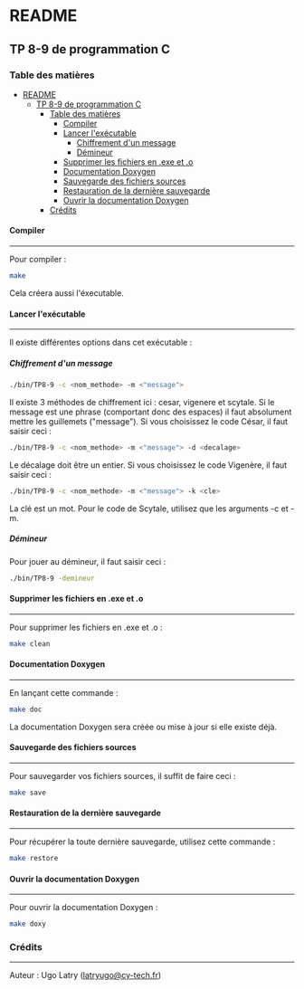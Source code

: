 # README
## TP 8-9 de programmation C
### Table des matières
- [README](#readme)
  - [TP 8-9 de programmation C](#tp-8-9-de-programmation-c)
    - [Table des matières](#table-des-matières)
      - [Compiler](#compiler)
      - [Lancer l'exécutable](#lancer-lexécutable)
        - [Chiffrement d'un message](#chiffrement-dun-message)
        - [Démineur](#démineur)
      - [Supprimer les fichiers en .exe et .o](#supprimer-les-fichiers-en-exe-et-o)
      - [Documentation Doxygen](#documentation-doxygen)
      - [Sauvegarde des fichiers sources](#sauvegarde-des-fichiers-sources)
      - [Restauration de la dernière sauvegarde](#restauration-de-la-dernière-sauvegarde)
      - [Ouvrir la documentation Doxygen](#ouvrir-la-documentation-doxygen)
    - [Crédits](#crédits)

#### Compiler
***
Pour compiler :
```sh
make
```
Cela créera aussi l'éxecutable.
#### Lancer l'exécutable
***
Il existe différentes options dans cet exécutable :
##### Chiffrement d'un message
```sh
./bin/TP8-9 -c <nom_methode> -m <"message">
```
Il existe 3 méthodes de chiffrement ici : cesar, vigenere et scytale.
Si le message est une phrase (comportant donc des espaces) il faut absolument mettre les guillemets ("message").
Si vous choisissez le code César, il faut saisir ceci :
```sh
./bin/TP8-9 -c <nom_methode> -m <"message"> -d <decalage>
```
Le décalage doit être un entier.
Si vous choisissez le code Vigenère, il faut saisir ceci :
```sh
./bin/TP8-9 -c <nom_methode> -m <"message"> -k <cle>
```
La clé est un mot.
Pour le code de Scytale, utilisez que les arguments -c et -m.
##### Démineur
Pour jouer au démineur, il faut saisir ceci :
```sh
./bin/TP8-9 -demineur
```
#### Supprimer les fichiers en .exe et .o
***
Pour supprimer les fichiers en .exe et .o :
```sh
make clean
```
#### Documentation Doxygen
***
En lançant cette commande :
```sh
make doc
```
La documentation Doxygen sera créée ou mise à jour si elle existe déjà.
#### Sauvegarde des fichiers sources
***
Pour sauvegarder vos fichiers sources, il suffit de faire ceci :
```sh
make save
```
#### Restauration de la dernière sauvegarde
***
Pour récupérer la toute dernière sauvegarde, utilisez cette commande :
```sh
make restore
```
#### Ouvrir la documentation Doxygen
***
Pour ouvrir la documentation Doxygen :
```sh
make doxy
```
### Crédits
***
Auteur : Ugo Latry (<latryugo@cy-tech.fr>)